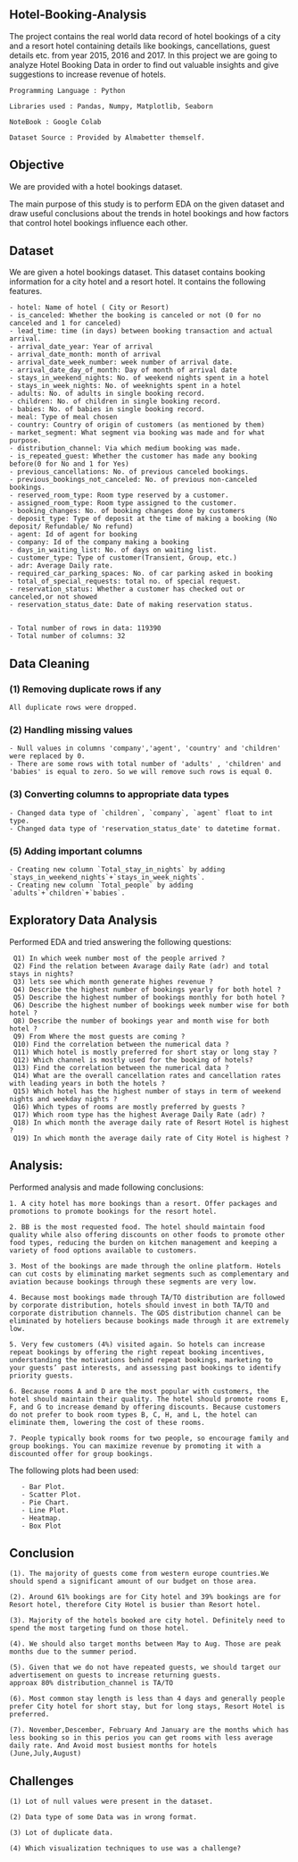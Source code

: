 ## Hotel-Booking-Analysis
The project contains the real world data record of hotel bookings of a city and a resort hotel containing details like bookings, cancellations, guest details etc. from year 2015, 2016 and 2017. In this project we are going to analyze Hotel Booking Data in order to find out valuable insights and give suggestions to increase revenue of hotels.
```
Programming Language : Python

Libraries used : Pandas, Numpy, Matplotlib, Seaborn

NoteBook : Google Colab

Dataset Source : Provided by Almabetter themself.
```

## Objective
We are provided with a hotel bookings dataset.

The main purpose of this study is to perform EDA on the given dataset and draw useful conclusions about the trends in hotel bookings and how factors that control hotel bookings influence each other.


## Dataset
We are given a hotel bookings dataset. This dataset contains booking information for a city hotel and a resort hotel. It contains the following features.
```
- hotel: Name of hotel ( City or Resort)
- is_canceled: Whether the booking is canceled or not (0 for no canceled and 1 for canceled)
- lead_time: time (in days) between booking transaction and actual arrival.
- arrival_date_year: Year of arrival
- arrival_date_month: month of arrival
- arrival_date_week_number: week number of arrival date.
- arrival_date_day_of_month: Day of month of arrival date
- stays_in_weekend_nights: No. of weekend nights spent in a hotel
- stays_in_week_nights: No. of weeknights spent in a hotel
- adults: No. of adults in single booking record.
- children: No. of children in single booking record.
- babies: No. of babies in single booking record.
- meal: Type of meal chosen
- country: Country of origin of customers (as mentioned by them)
- market_segment: What segment via booking was made and for what purpose.
- distribution_channel: Via which medium booking was made.
- is_repeated_guest: Whether the customer has made any booking before(0 for No and 1 for Yes)
- previous_cancellations: No. of previous canceled bookings.
- previous_bookings_not_canceled: No. of previous non-canceled bookings.
- reserved_room_type: Room type reserved by a customer.
- assigned_room_type: Room type assigned to the customer.
- booking_changes: No. of booking changes done by customers
- deposit_type: Type of deposit at the time of making a booking (No deposit/ Refundable/ No refund)
- agent: Id of agent for booking
- company: Id of the company making a booking
- days_in_waiting_list: No. of days on waiting list.
- customer_type: Type of customer(Transient, Group, etc.)
- adr: Average Daily rate.
- required_car_parking_spaces: No. of car parking asked in booking
- total_of_special_requests: total no. of special request.
- reservation_status: Whether a customer has checked out or canceled,or not showed
- reservation_status_date: Date of making reservation status.


- Total number of rows in data: 119390
- Total number of columns: 32
```

## Data Cleaning


### (1) Removing duplicate rows if any
```
All duplicate rows were dropped.
```
### (2) Handling missing values
```
- Null values in columns 'company','agent', 'country' and 'children' were replaced by 0.
- There are some rows with total number of 'adults' , 'children' and 'babies' is equal to zero. So we will remove such rows is equal 0.
```

### (3) Converting columns to appropriate data types
```
- Changed data type of `children`, `company`, `agent` float to int type.
- Changed data type of 'reservation_status_date' to datetime format.
```

### (5) Adding important columns
```
- Creating new column `Total_stay_in_nights` by adding `stays_in_weekend_nights`+`stays_in_week_nights`.
- Creating new column `Total_people` by adding `adults`+`children`+`babies`.
```

## Exploratory Data Analysis

Performed EDA and tried answering the following questions:

```
 Q1) In which week number most of the people arrived ?
 Q2) Find the relation between Avarage daily Rate (adr) and total stays in nights?
 Q3) lets see which month generate highes revenue ?
 Q4) Describe the highest number of bookings yearly for both hotel ?
 Q5) Describe the highest number of bookings monthly for both hotel ?
 Q6) Describe the highest number of bookings week number wise for both hotel ?
 Q8) Describe the number of bookings year and month wise for both hotel ?
 Q9) From Where the most guests are coming ?
 Q10) Find the correlation between the numerical data ?
 Q11) Which hotel is mostly preferred for short stay or long stay ?
 Q12) Which channel is mostly used for the booking of hotels?
 Q13) Find the correlation between the numerical data ?
 Q14) What are the overall cancellation rates and cancellation rates with leading years in both the hotels ?
 Q15) Which hotel has the highest number of stays in term of weekend nights and weekday nights ?
 Q16) Which types of rooms are mostly preferred by guests ?
 Q17) Which room type has the highest Average Daily Rate (adr) ?
 Q18) In which month the average daily rate of Resort Hotel is highest ?
 Q19) In which month the average daily rate of City Hotel is highest ?
```

## Analysis:

Performed analysis and made following conclusions:
```
1. A city hotel has more bookings than a resort. Offer packages and promotions to promote bookings for the resort hotel.

2. BB is the most requested food. The hotel should maintain food quality while also offering discounts on other foods to promote other food types, reducing the burden on kitchen management and keeping a variety of food options available to customers.

3. Most of the bookings are made through the online platform. Hotels can cut costs by eliminating market segments such as complementary and aviation because bookings through these segments are very low.

4. Because most bookings made through TA/TO distribution are followed by corporate distribution, hotels should invest in both TA/TO and corporate distribution channels. The GDS distribution channel can be eliminated by hoteliers because bookings made through it are extremely low.

5. Very few customers (4%) visited again. So hotels can increase repeat bookings by offering the right repeat booking incentives, understanding the motivations behind repeat bookings, marketing to your guests’ past interests, and assessing past bookings to identify priority guests.

6. Because rooms A and D are the most popular with customers, the hotel should maintain their quality. The hotel should promote rooms E, F, and G to increase demand by offering discounts. Because customers do not prefer to book room types B, C, H, and L, the hotel can eliminate them, lowering the cost of these rooms.

7. People typically book rooms for two people, so encourage family and group bookings. You can maximize revenue by promoting it with a discounted offer for group bookings.
```

The following plots had been used:
```
   - Bar Plot.
   - Scatter Plot.
   - Pie Chart.
   - Line Plot.
   - Heatmap.
   - Box Plot
   ```

## Conclusion

```
(1). The majority of guests come from western europe countries.We should spend a significant amount of our budget on those area.

(2). Around 61% bookings are for City hotel and 39% bookings are for Resort hotel, therefore City Hotel is busier than Resort hotel.

(3). Majority of the hotels booked are city hotel. Definitely need to spend the most targeting fund on those hotel.

(4). We should also target months between May to Aug. Those are peak months due to the summer period.

(5). Given that we do not have repeated guests, we should target our advertisement on guests to increase returning guests.
approax 80% distribution_channel is TA/TO

(6). Most common stay length is less than 4 days and generally people prefer City hotel for short stay, but for long stays, Resort Hotel is preferred.

(7). November,Descember, February And January are the months which has less booking so in this perios you can get rooms with less average daily rate. And Avoid most busiest months for hotels (June,July,August)
```


## Challenges
```
(1) Lot of null values were present in the dataset.

(2) Data type of some Data was in wrong format.

(3) Lot of duplicate data.

(4) Which visualization techniques to use was a challenge?
```
